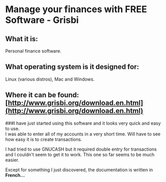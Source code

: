 # Manage your finances with FREE Software - Grisbi

## What it is: 
Personal finance software.

## What operating system is it designed for: 
Linux (various distros), Mac and Windows.

## Where it can be found: [http://www.grisbi.org/download.en.html](http://www.grisbi.org/download.en.html)

###I have just started using this software and it looks very quick and easy to use.  
I was able to enter all of my accounts in a very short time.  Will have to see how easy it is to create transactions.

I had tried to use GNUCASH but it required double entry for transactions and I couldn't seem to get it to work.  This one so far seems to be much easier.  

Except for something I just discovered, the documentation is written in **French...**
